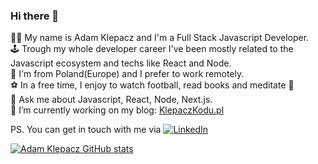 ### Hi there 👋
👨‍💻 My name is Adam Klepacz and I'm a Full Stack Javascript Developer.</br>
🕹️ Trough my whole developer career I've been mostly related to the Javascript ecosystem and techs like React and Node.<br>
📍 I'm from Poland(Europe) and I prefer to work remotely.<br>
⚽ In a free time, I enjoy to watch football, read books and meditate 🧘<br>
💬 Ask me about Javascript, React, Node, Next.js.<br>
🔭 I’m currently working on my blog: [KlepaczKodu.pl](https://www.klepaczkodu.pl/)

PS. You can get in touch with me via [![LinkedIn](https://img.shields.io/badge/Linkedin-green?logo=linkedin&style=social) ](https://www.linkedin.com/in/adam-klepacz/) 


[![Adam Klepacz GitHub stats](https://github-readme-stats.vercel.app/api?username=adamklepacz)](https://github.com/anuraghazra/github-readme-stats)
<!--
**adamklepacz/adamklepacz** is a ✨ _special_ ✨ repository because its `README.md` (this file) appears on your GitHub profile.

Here are some ideas to get you started:


- 🌱 I’m currently learning ...
- 👯 I’m looking to collaborate on ...
- 🤔 I’m looking for help with ...
- 💬 Ask me about ...
- 📫 How to reach me: ...
- 😄 Pronouns: ...
- ⚡ Fun fact: ...
-->
